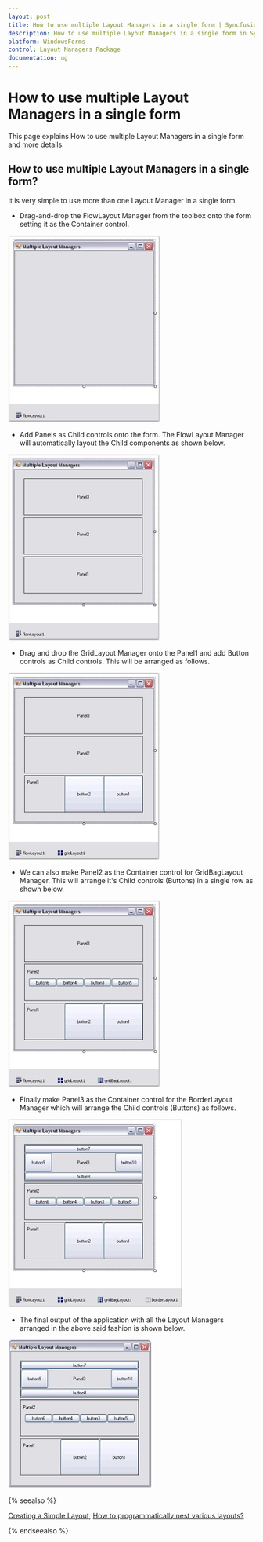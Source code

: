 ```yaml
---
layout: post
title: How to use multiple Layout Managers in a single form | Syncfusion
description: How to use multiple Layout Managers in a single form in Syncfusion Windows Forms Layout Managers Package control and more details.
platform: WindowsForms
control: Layout Managers Package
documentation: ug
---
```


# How to use multiple Layout Managers in a single form

This page explains How to use multiple Layout Managers in a single form and more details.

## How to use multiple Layout Managers in a single form?

It is very simple to use more than one Layout Manager in a single form.

* Drag-and-drop the FlowLayout Manager from the toolbox onto the form setting it as the Container control.

![Overview_img79](Overview_images/Overview_img79.jpeg)



* Add Panels as Child controls onto the form. The FlowLayout Manager will automatically layout the Child components as shown below.

![Overview_img80](Overview_images/Overview_img80.jpeg)



* Drag and drop the GridLayout Manager onto the Panel1 and add Button controls as Child controls. This will be arranged as follows.

![Overview_img81](Overview_images/Overview_img81.jpeg)



* We can also make Panel2 as the Container control for GridBagLayout Manager. This will arrange it's Child controls (Buttons) in a single row as shown below.

![Overview_img82](Overview_images/Overview_img82.jpeg)



* Finally make Panel3 as the Container control for the BorderLayout Manager which will arrange the Child controls (Buttons) as follows.

![Overview_img83](Overview_images/Overview_img83.jpeg)



* The final output of the application with all the Layout Managers arranged in the above said fashion is shown below.

![Overview_img84](Overview_images/Overview_img84.jpeg)



{% seealso %}

[Creating a Simple Layout](/windowsforms/layoutmanagers/creating-a-simple-layout), [How to programmatically nest various layouts?](/windowsforms/layoutmanagers/faq/how-to-programmatically-nest-various-layouts)

{% endseealso %}
